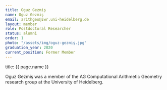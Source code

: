 ```yaml
---
title: Oguz Gezmiş
name: Oguz Gezmiş
email: arithgeo@iwr.uni-heidelberg.de
layout: member
role: Postdoctoral Researcher
status: alumni
order: 1
photo: "/assets/img/oguz-gezmiş.jpg"
graduation_year: 2020
current_position: Former Member
---
```

title: {{ page.name }}

Oguz Gezmiş was a member of the AG Computational Arithmetic Geometry research group at the University of Heidelberg.